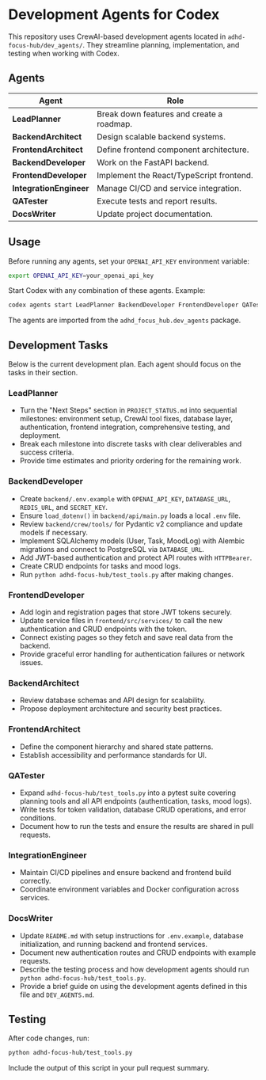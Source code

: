 # Development Agents for Codex

This repository uses CrewAI-based development agents located in `adhd-focus-hub/dev_agents/`. They streamline planning, implementation, and testing when working with Codex.

## Agents

| Agent | Role |
|-------|------|
| **LeadPlanner** | Break down features and create a roadmap. |
| **BackendArchitect** | Design scalable backend systems. |
| **FrontendArchitect** | Define frontend component architecture. |
| **BackendDeveloper** | Work on the FastAPI backend. |
| **FrontendDeveloper** | Implement the React/TypeScript frontend. |
| **IntegrationEngineer** | Manage CI/CD and service integration. |
| **QATester** | Execute tests and report results. |
| **DocsWriter** | Update project documentation. |

## Usage

Before running any agents, set your `OPENAI_API_KEY` environment variable:
```bash
export OPENAI_API_KEY=your_openai_api_key
```

Start Codex with any combination of these agents. Example:
```bash
codex agents start LeadPlanner BackendDeveloper FrontendDeveloper QATester DocsWriter
```

The agents are imported from the `adhd_focus_hub.dev_agents` package.

## Development Tasks

Below is the current development plan. Each agent should focus on the tasks in their section.

### LeadPlanner
- Turn the "Next Steps" section in `PROJECT_STATUS.md` into sequential milestones: environment setup, CrewAI tool fixes, database layer, authentication, frontend integration, comprehensive testing, and deployment.
- Break each milestone into discrete tasks with clear deliverables and success criteria.
- Provide time estimates and priority ordering for the remaining work.

### BackendDeveloper
- Create `backend/.env.example` with `OPENAI_API_KEY`, `DATABASE_URL`, `REDIS_URL`, and `SECRET_KEY`.
- Ensure `load_dotenv()` in `backend/api/main.py` loads a local `.env` file.
- Review `backend/crew/tools/` for Pydantic v2 compliance and update models if necessary.
- Implement SQLAlchemy models (User, Task, MoodLog) with Alembic migrations and connect to PostgreSQL via `DATABASE_URL`.
- Add JWT-based authentication and protect API routes with `HTTPBearer`.
- Create CRUD endpoints for tasks and mood logs.
- Run `python adhd-focus-hub/test_tools.py` after making changes.

### FrontendDeveloper
- Add login and registration pages that store JWT tokens securely.
- Update service files in `frontend/src/services/` to call the new authentication and CRUD endpoints with the token.
- Connect existing pages so they fetch and save real data from the backend.
- Provide graceful error handling for authentication failures or network issues.

### BackendArchitect
- Review database schemas and API design for scalability.
- Propose deployment architecture and security best practices.

### FrontendArchitect
- Define the component hierarchy and shared state patterns.
- Establish accessibility and performance standards for UI.

### QATester
- Expand `adhd-focus-hub/test_tools.py` into a pytest suite covering planning tools and all API endpoints (authentication, tasks, mood logs).
- Write tests for token validation, database CRUD operations, and error conditions.
- Document how to run the tests and ensure the results are shared in pull requests.

### IntegrationEngineer
- Maintain CI/CD pipelines and ensure backend and frontend build correctly.
- Coordinate environment variables and Docker configuration across services.

### DocsWriter
- Update `README.md` with setup instructions for `.env.example`, database initialization, and running backend and frontend services.
- Document new authentication routes and CRUD endpoints with example requests.
- Describe the testing process and how development agents should run `python adhd-focus-hub/test_tools.py`.
- Provide a brief guide on using the development agents defined in this file and `DEV_AGENTS.md`.

## Testing

After code changes, run:
```bash
python adhd-focus-hub/test_tools.py
```
Include the output of this script in your pull request summary.

